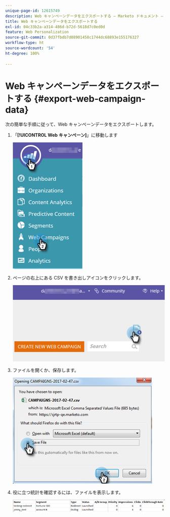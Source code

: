 ```yaml
---
unique-page-id: 12615749
description: Web キャンペーンデータをエクスポートする — Marketo ドキュメント — 製品ドキュメント
title: Web キャンペーンデータをエクスポートする
exl-id: 04c33b2a-a314-486d-b72d-5618d7c0ed0d
feature: Web Personalization
source-git-commit: 0d37fbdb7d08901458c1744dc68893e155176327
workflow-type: ht
source-wordcount: '54'
ht-degree: 100%

---
```


# Web キャンペーンデータをエクスポートする {#export-web-campaign-data}

次の簡単な手順に従って、Web キャンペーンデータをエクスポートします。

1. 「**[!UICONTROL Web キャンペーン]**」に移動します

   ![](assets/one-2.png)

1. ページの右上にある  CSV を書き出しアイコンをクリックします。

   ![](assets/two-2.png)

1. ファイルを開くか、保存します。

   ![](assets/three-2.png)

1. 役に立つ統計を確認するには、ファイルを表示します。

   ![](assets/four-1.png)
